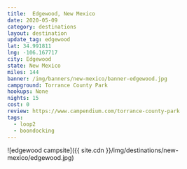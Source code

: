```yaml
---
title:  Edgewood, New Mexico
date: 2020-05-09
category: destinations
layout: destination
update_tag: edgewood
lat: 34.991811
lng: -106.167717
city: Edgewood
state: New Mexico
miles: 144
banner: /img/banners/new-mexico/banner-edgewood.jpg
campground: Torrance County Park
hookups: None
nights: 15
cost: 0
review: https://www.campendium.com/torrance-county-park
tags:
  - loop2
  - boondocking
---
```


![edgewood campsite]({{ site.cdn }}/img/destinations/new-mexico/edgewood.jpg)
